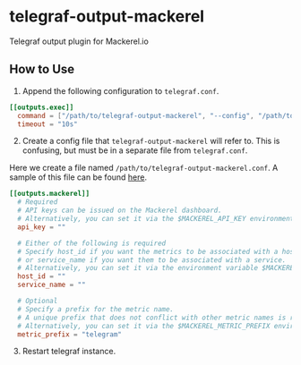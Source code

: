 # telegraf-output-mackerel

Telegraf output plugin for Mackerel.io

## How to Use

1. Append the following configuration to `telegraf.conf`.

```toml
[[outputs.exec]]
  command = ["/path/to/telegraf-output-mackerel", "--config", "/path/to/telegraf-output-mackerel.conf"]
  timeout = "10s"
```

2. Create a config file that `telegraf-output-mackerel` will refer to. This is confusing, but must be in a separate file from `telegraf.conf`.

Here we create a file named `/path/to/telegraf-output-mackerel.conf`. A sample of this file can be found [here](https://github.com/SlashNephy/telegraf-plugins/blob/master/plugins/outputs/mackerel/sample.conf).

```toml
[[outputs.mackerel]]
  # Required
  # API keys can be issued on the Mackerel dashboard.
  # Alternatively, you can set it via the $MACKEREL_API_KEY environment variable.
  api_key = ""

  # Either of the following is required
  # Specify host_id if you want the metrics to be associated with a host,
  # or service_name if you want them to be associated with a service.
  # Alternatively, you can set it via the environment variable $MACKEREL_HOST_ID or $MACKEREL_SERVICE_NAME.
  host_id = ""
  service_name = ""

  # Optional
  # Specify a prefix for the metric name.
  # A unique prefix that does not conflict with other metric names is recommended.
  # Alternatively, you can set it via the $MACKEREL_METRIC_PREFIX environment variable.
  metric_prefix = "telegram"
```

3. Restart telegraf instance.

